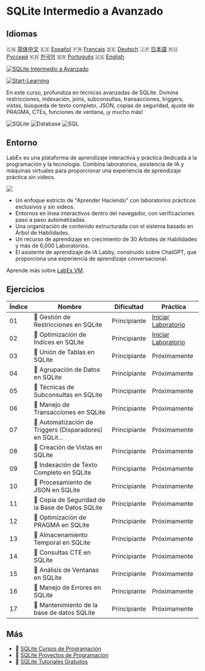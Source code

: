 # SQLite Intermedio a Avanzado

## Idiomas

🇨🇳 [简体中文](README_zh.md) 🇪🇸 [Español](README_es.md) 🇫🇷 [Français](README_fr.md) 🇩🇪 [Deutsch](README_de.md) 🇯🇵 [日本語](README_ja.md) 🇷🇺 [Русский](README_ru.md) 🇰🇷 [한국어](README_ko.md) 🇧🇷 [Português](README_pt.md) 🇺🇸 [English](README.md) 

[![SQLite Intermedio a Avanzado](https://cover-creator.labex.io/sqlite-intermediate-to-advanced.png?lang=es)](https://labex.io/es/courses/sqlite-intermediate-to-advanced)

[![Start-Learning](https://img.shields.io/badge/Start-Learning-whitesmoke?style=for-the-badge)](https://labex.io/es/courses/sqlite-intermediate-to-advanced)

En este curso, profundiza en técnicas avanzadas de SQLite. Domina restricciones, indexación, joins, subconsultas, transacciones, triggers, vistas, búsqueda de texto completo, JSON, copias de seguridad, ajuste de PRAGMA, CTEs, funciones de ventana, ¡y mucho más!

![SQLite](https://img.shields.io/badge/SQLite-whitesmoke?style=for-the-badge&logo=sqlite)
![Database](https://img.shields.io/badge/Database-whitesmoke?style=for-the-badge&logo=database)
![SQL](https://img.shields.io/badge/SQL-whitesmoke?style=for-the-badge&logo=sql)


## Entorno

LabEx es una plataforma de aprendizaje interactiva y práctica dedicada a la programación y la tecnología. Combina laboratorios, asistencia de IA y máquinas virtuales para proporcionar una experiencia de aprendizaje práctica sin videos.

![](https://tutorial-screenshot.getvm.io/images/vm-1725247253.png)

- Un enfoque estricto de "Aprender Haciendo" con laboratorios prácticos exclusivos y sin videos.
- Entornos en línea interactivos dentro del navegador, con verificaciones paso a paso automatizadas.
- Una organización de contenido estructurada con el sistema basado en Árbol de Habilidades.
- Un recurso de aprendizaje en crecimiento de 30 Árboles de Habilidades y más de 6,000 Laboratorios.
- El asistente de aprendizaje de IA Labby, construido sobre ChatGPT, que proporciona una experiencia de aprendizaje conversacional.

Aprende más sobre [LabEx VM](https://support.labex.io/using-labex/virtual-machine).

## Ejercicios

|   Índice | Nombre                                                   | Dificultad   | Práctica                                                                                                                   |
|----------|----------------------------------------------------------|--------------|----------------------------------------------------------------------------------------------------------------------------|
|       01 | 📖 Gestión de Restricciones en SQLite                    | Principiante | <a target='_blank' href='https://labex.io/es/tutorials/sqlite-sqlite-constraint-management-552545'>Iniciar Laboratorio</a> |
|       02 | 📖 Optimización de Índices en SQLite                     | Principiante | <a target='_blank' href='https://labex.io/es/tutorials/sqlite-sqlite-index-optimization-552552'>Iniciar Laboratorio</a>    |
|       03 | 📖 Unión de Tablas en SQLite                             | Principiante | Próximamente                                                                                                               |
|       04 | 📖 Agrupación de Datos en SQLite                         | Principiante | Próximamente                                                                                                               |
|       05 | 📖 Técnicas de Subconsultas en SQLite                    | Principiante | Próximamente                                                                                                               |
|       06 | 📖 Manejo de Transacciones en SQLite                     | Principiante | Próximamente                                                                                                               |
|       07 | 📖 Automatización de Triggers (Disparadores) en SQLit... | Principiante | Próximamente                                                                                                               |
|       08 | 📖 Creación de Vistas en SQLite                          | Principiante | Próximamente                                                                                                               |
|       09 | 📖 Indexación de Texto Completo en SQLite                | Principiante | Próximamente                                                                                                               |
|       10 | 📖 Procesamiento de JSON en SQLite                       | Principiante | Próximamente                                                                                                               |
|       11 | 📖 Copia de Seguridad de la Base de Datos SQLite         | Principiante | Próximamente                                                                                                               |
|       12 | 📖 Optimización de PRAGMA en SQLite                      | Principiante | Próximamente                                                                                                               |
|       13 | 📖 Almacenamiento Temporal en SQLite                     | Principiante | Próximamente                                                                                                               |
|       14 | 📖 Consultas CTE en SQLite                               | Principiante | Próximamente                                                                                                               |
|       15 | 📖 Análisis de Ventanas en SQLite                        | Principiante | Próximamente                                                                                                               |
|       16 | 📖 Manejo de Errores en SQLite                           | Principiante | Próximamente                                                                                                               |
|       17 | 📖 Mantenimiento de la base de datos SQLite              | Principiante | Próximamente                                                                                                               |

## Más

- 🔗 [SQLite Cursos de Programación](https://github.com/labex-labs/awesome-programming-courses)
- 🔗 [SQLite Proyectos de Programación](https://github.com/labex-labs/awesome-programming-projects)
- 🔗 [SQLite Tutoriales Gratuitos](https://github.com/labex-labs/sqlite-free-tutorials)

